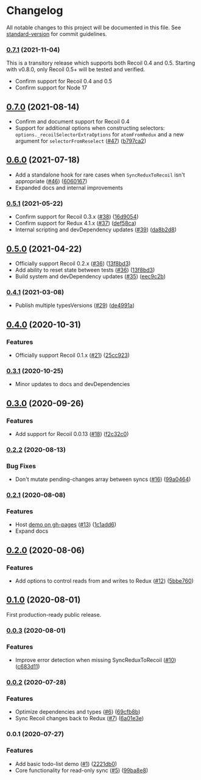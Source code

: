 # Changelog

All notable changes to this project will be documented in this file. See [standard-version](https://github.com/conventional-changelog/standard-version) for commit guidelines.

### [0.7.1](https://github.com/spautz/redux-to-recoil/compare/v0.7.0...v0.7.1) (2021-11-04)

This is a transitory release which supports both Recoil 0.4 and 0.5. Starting with v0.8.0, only Recoil 0.5+ will be tested and verified.

- Confirm support for Recoil 0.4 and 0.5
- Confirm support for Node 17

## [0.7.0](https://github.com/spautz/redux-to-recoil/compare/v0.6.0...v0.7.0) (2021-08-14)

- Confirm and document support for Recoil 0.4
- Support for additional options when constructing selectors: `options._recoilSelectorExtraOptions` for `atomFromRedux` and a new argument for `selectorFromReselect` ([#47](https://github.com/spautz/redux-to-recoil/issues/47)) ([b797ca2](https://github.com/spautz/redux-to-recoil/commit/b797ca26c349fc8896eb2c34732e0cbd23b141a5))

## [0.6.0](https://github.com/spautz/redux-to-recoil/compare/v0.5.1...v0.6.0) (2021-07-18)

- Add a standalone hook for rare cases when `SyncReduxToRecoil` isn't appropriate ([#46](https://github.com/spautz/redux-to-recoil/issues/46)) ([6060167](https://github.com/spautz/redux-to-recoil/commit/606016779848673f850e6877a3553451acb92f7b))
- Expanded docs and internal improvements

### [0.5.1](https://github.com/spautz/redux-to-recoil/compare/v0.5.0...v0.5.1) (2021-05-22)

- Confirm support for Recoil 0.3.x ([#38](https://github.com/spautz/redux-to-recoil/issues/38)) ([16d9054](https://github.com/spautz/redux-to-recoil/commit/16d905416aa24d52d321d6d28065597c49e444ea))
- Confirm support for Redux 4.1.x ([#37](https://github.com/spautz/redux-to-recoil/issues/37)) ([def58ca](https://github.com/spautz/redux-to-recoil/commit/def58ca0148b09a1e856e19a2c26adac1e43b0f8))
- Internal scripting and devDependency updates ([#39](https://github.com/spautz/redux-to-recoil/issues/39)) ([da8b2d8](https://github.com/spautz/redux-to-recoil/commit/da8b2d80bcba9d8d7fb8c1798351b559c0ad65b4))

## [0.5.0](https://github.com/spautz/redux-to-recoil/compare/v0.4.1...v0.5.0) (2021-04-22)

- Officially support Recoil 0.2.x ([#36](https://github.com/spautz/redux-to-recoil/issues/36)) ([13f8bd3](https://github.com/spautz/redux-to-recoil/commit/13f8bd36607b893eb224301181270b44ee96773f))
- Add ability to reset state between tests ([#36](https://github.com/spautz/redux-to-recoil/issues/36)) ([13f8bd3](https://github.com/spautz/redux-to-recoil/commit/13f8bd36607b893eb224301181270b44ee96773f))
- Build system and devDependency updates ([#35](https://github.com/spautz/redux-to-recoil/issues/35)) ([eec9c2b](https://github.com/spautz/redux-to-recoil/commit/eec9c2b72e1050c7986a7de93ad50435df144f95))

### [0.4.1](https://github.com/spautz/redux-to-recoil/compare/v0.4.0...v0.4.1) (2021-03-08)

- Publish multiple typesVersions ([#29](https://github.com/spautz/redux-to-recoil/issues/29)) ([de4991a](https://github.com/spautz/redux-to-recoil/commit/de4991ae79d37a515c48da2a20759d1216f45aa6))

## [0.4.0](https://github.com/spautz/redux-to-recoil/compare/v0.3.1...v0.4.0) (2020-10-31)

### Features

- Officially support Recoil 0.1.x ([#21](https://github.com/spautz/redux-to-recoil/issues/21)) ([25cc923](https://github.com/spautz/redux-to-recoil/commit/25cc9238faa2f30ecebb8034cfafa835f2f8bc6a))

### [0.3.1](https://github.com/spautz/redux-to-recoil/compare/v0.3.0...v0.3.1) (2020-10-25)

- Minor updates to docs and devDependencies

## [0.3.0](https://github.com/spautz/redux-to-recoil/compare/v0.2.2...v0.3.0) (2020-09-26)

### Features

- Add support for Recoil 0.0.13 ([#18](https://github.com/spautz/redux-to-recoil/issues/18)) ([f2c32c0](https://github.com/spautz/redux-to-recoil/commit/f2c32c0ed928ac17b46d73ba3bd50a8421f3a236))

### [0.2.2](https://github.com/spautz/redux-to-recoil/compare/v0.2.1...v0.2.2) (2020-08-13)

### Bug Fixes

- Don't mutate pending-changes array between syncs ([#16](https://github.com/spautz/redux-to-recoil/issues/16)) ([99a0464](https://github.com/spautz/redux-to-recoil/commit/99a04645a743ea3c4aaa4a9f79df2ecb0a49fe3d))

### [0.2.1](https://github.com/spautz/redux-to-recoil/compare/v0.2.0...v0.2.1) (2020-08-08)

### Features

- Host [demo on gh-pages](https://spautz.github.io/redux-to-recoil/) ([#13](https://github.com/spautz/redux-to-recoil/issues/13)) ([1c1add6](https://github.com/spautz/redux-to-recoil/commit/1c1add6020240a961217b62f9e3d055942b1f64d))
- Expand docs

## [0.2.0](https://github.com/spautz/redux-to-recoil/compare/v0.1.0...v0.2.0) (2020-08-06)

### Features

- Add options to control reads from and writes to Redux ([#12](https://github.com/spautz/redux-to-recoil/issues/12)) ([5bbe760](https://github.com/spautz/redux-to-recoil/commit/5bbe7609304e0ea9ec3e908e6a1a06ac935c937d))

## [0.1.0](https://github.com/spautz/redux-to-recoil/compare/v0.0.3...v0.1.0) (2020-08-01)

First production-ready public release.

### [0.0.3](https://github.com/spautz/redux-to-recoil/compare/v0.0.2...v0.0.3) (2020-08-01)

### Features

- Improve error detection when missing SyncReduxToRecoil ([#10](https://github.com/spautz/redux-to-recoil/issues/10)) ([c683d11](https://github.com/spautz/redux-to-recoil/commit/c683d11d54f7ca1bf34a652d13d6441627be05e7))

### [0.0.2](https://github.com/spautz/redux-to-recoil/compare/v0.0.1...v0.0.2) (2020-07-28)

### Features

- Optimize dependencies and types ([#6](https://github.com/spautz/redux-to-recoil/issues/6)) ([69cfb8b](https://github.com/spautz/redux-to-recoil/commit/69cfb8b96e02b77831fc1771518f1d26baa121d3))
- Sync Recoil changes back to Redux ([#7](https://github.com/spautz/redux-to-recoil/issues/7)) ([6a01e3e](https://github.com/spautz/redux-to-recoil/commit/6a01e3eeacd7efc025d81c794ed0da0faa704403))

### 0.0.1 (2020-07-27)

### Features

- Add basic todo-list demo ([#1](https://github.com/spautz/redux-to-recoil/issues/1)) ([2221db0](https://github.com/spautz/redux-to-recoil/commit/2221db03314a6b8086b6b0a6f420a99bb41167c1))
- Core functionality for read-only sync ([#5](https://github.com/spautz/redux-to-recoil/issues/5)) ([99ba8e8](https://github.com/spautz/redux-to-recoil/commit/99ba8e81682faba66846d99a5a03e32be0162539))
